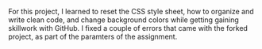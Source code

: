 For this project, I learned to reset the CSS style sheet, how to organize and write clean code, and change background colors while getting gaining skillwork with GitHub. I fixed a couple of errors that came with the forked project, as part of the paramters of the assignment.
